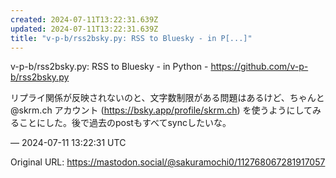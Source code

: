 ```yaml
---
created: 2024-07-11T13:22:31.639Z
updated: 2024-07-11T13:22:31.639Z
title: "v-p-b/rss2bsky.py: RSS to Bluesky - in P[...]"
---
```


<p>v-p-b/rss2bsky.py: RSS to Bluesky - in Python - <a href="https://github.com/v-p-b/rss2bsky.py" target="_blank" rel="nofollow noopener" translate="no"><span class="invisible">https://</span><span class="">github.com/v-p-b/rss2bsky.py</span><span class="invisible"></span></a></p><p>リプライ関係が反映されないのと、文字数制限がある問題はあるけど、ちゃんと @skrm.ch アカウント (<a href="https://bsky.app/profile/skrm.ch" target="_blank" rel="nofollow noopener" translate="no"><span class="invisible">https://</span><span class="">bsky.app/profile/skrm.ch</span><span class="invisible"></span></a>) を使うようにしてみることにした。後で過去のpostもすべてsyncしたいな。</p>

&mdash; 2024-07-11 13:22:31 UTC

Original URL: https://mastodon.social/@sakuramochi0/112768067281917057
